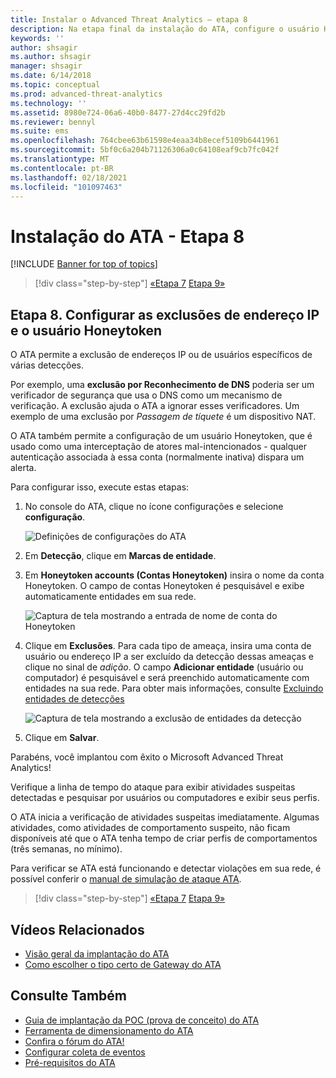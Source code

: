 ```yaml
---
title: Instalar o Advanced Threat Analytics – etapa 8
description: Na etapa final da instalação do ATA, configure o usuário Honeytoken.
keywords: ''
author: shsagir
ms.author: shsagir
manager: shsagir
ms.date: 6/14/2018
ms.topic: conceptual
ms.prod: advanced-threat-analytics
ms.technology: ''
ms.assetid: 8980e724-06a6-40b0-8477-27d4cc29fd2b
ms.reviewer: bennyl
ms.suite: ems
ms.openlocfilehash: 764cbee63b61598e4eaa34b8ecef5109b6441961
ms.sourcegitcommit: 5bf0c6a204b71126306a0c64108eaf9cb7fc042f
ms.translationtype: MT
ms.contentlocale: pt-BR
ms.lasthandoff: 02/18/2021
ms.locfileid: "101097463"
---
```

# <a name="install-ata---step-8"></a>Instalação do ATA - Etapa 8

[!INCLUDE [Banner for top of topics](includes/banner.md)]

> [!div class="step-by-step"]
> [«Etapa 7](vpn-integration-install-step.md) 
>  [Etapa 9»](install-ata-step9-samr.md)

## <a name="step-8-configure-ip-address-exclusions-and-honeytoken-user"></a>Etapa 8. Configurar as exclusões de endereço IP e o usuário Honeytoken

O ATA permite a exclusão de endereços IP ou de usuários específicos de várias detecções.

Por exemplo, uma **exclusão por Reconhecimento de DNS** poderia ser um verificador de segurança que usa o DNS como um mecanismo de verificação. A exclusão ajuda o ATA a ignorar esses verificadores. Um exemplo de uma exclusão por *Passagem de tíquete* é um dispositivo NAT.

O ATA também permite a configuração de um usuário Honeytoken, que é usado como uma interceptação de atores mal-intencionados - qualquer autenticação associada à essa conta (normalmente inativa) dispara um alerta.

Para configurar isso, execute estas etapas:

1. No console do ATA, clique no ícone configurações e selecione **configuração**.

    ![Definições de configurações do ATA](media/ATA-config-icon.png)

1. Em **Detecção**, clique em **Marcas de entidade**.

1. Em **Honeytoken accounts (Contas Honeytoken)** insira o nome da conta Honeytoken. O campo de contas Honeytoken é pesquisável e exibe automaticamente entidades em sua rede.

    ![Captura de tela mostrando a entrada de nome de conta do Honeytoken](media/honeytoken.png)

1. Clique em **Exclusões**. Para cada tipo de ameaça, insira uma conta de usuário ou endereço IP a ser excluído da detecção dessas ameaças e clique no sinal de *adição*. O campo **Adicionar entidade** (usuário ou computador) é pesquisável e será preenchido automaticamente com entidades na sua rede. Para obter mais informações, consulte [Excluindo entidades de detecções](excluding-entities-from-detections.md)

    ![Captura de tela mostrando a exclusão de entidades da detecção](media/exclusions.png)

1. Clique em **Salvar**.

Parabéns, você implantou com êxito o Microsoft Advanced Threat Analytics!

Verifique a linha de tempo do ataque para exibir atividades suspeitas detectadas e pesquisar por usuários ou computadores e exibir seus perfis.

O ATA inicia a verificação de atividades suspeitas imediatamente. Algumas atividades, como atividades de comportamento suspeito, não ficam disponíveis até que o ATA tenha tempo de criar perfis de comportamentos (três semanas, no mínimo).

Para verificar se ATA está funcionando e detectar violações em sua rede, é possível conferir o [manual de simulação de ataque ATA](/enterprise-mobility-security/solutions/ata-attack-simulation-playbook).

> [!div class="step-by-step"]
> [«Etapa 7](vpn-integration-install-step.md) 
>  [Etapa 9»](install-ata-step9-samr.md)

## <a name="related-videos"></a>Vídeos Relacionados

- [Visão geral da implantação do ATA](https://channel9.msdn.com/Shows/Microsoft-Security/Overview-of-ATA-Deployment-in-10-Minutes)
- [Como escolher o tipo certo de Gateway do ATA](https://channel9.msdn.com/Shows/Microsoft-Security/ATA-Deployment-Choose-the-Right-Gateway-Type)

## <a name="see-also"></a>Consulte Também

- [Guia de implantação da POC (prova de conceito) do ATA](/samples/browse/?redirectedfrom=TechNet-Gallery)
- [Ferramenta de dimensionamento do ATA](https://aka.ms/atasizingtool)
- [Confira o fórum do ATA!](https://social.technet.microsoft.com/Forums/security/home?forum=mata)
- [Configurar coleta de eventos](configure-event-collection.md)
- [Pré-requisitos do ATA](ata-prerequisites.md)